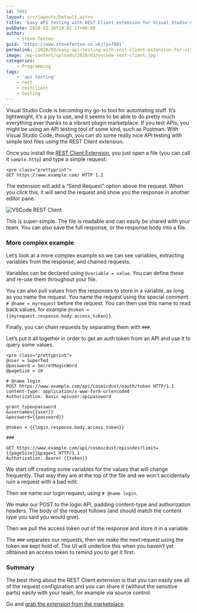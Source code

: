```yaml
---
id: 7881
layout: src/layouts/Default.astro
title: 'Easy API testing with REST Client extension for Visual Studio Code'
pubDate: 2020-03-16T19:02:17+00:00
author:
    - steve-fenton
guid: 'https://www.stevefenton.co.uk/?p=7881'
permalink: /2020/03/easy-api-testing-with-rest-client-extension-for-visual-studio-code/
image: /wp-content/uploads/2020/03/vscode-rest-client.jpg
categories:
    - Programming
tags:
    - 'api testing'
    - rest
    - restclient
    - testing
---
```


Visual Studio Code is becoming my go-to tool for automating stuff. It’s lightweight, it’s a joy to use, and it seems to be able to do pretty much everything ever thanks to a vibrant plugin marketplace. If you test APIs, you might be using an API testing tool of some kind, such as Postman. With Visual Studio Code, though, you can do some really nice API testing with simple text files using the REST Client extension.

Once you install the [REST Client Extension](https://marketplace.visualstudio.com/items?itemName=humao.rest-client), you just open a file (you can call it `sample.http`) and type a simple request:

```
<pre class="prettyprint">
GET https://www.example.com/ HTTP 1.1
```

The extension will add a “Send Request” option above the request. When you click this, it will send the request and show you the response in another editor pane.

![VSCode REST Client](https://www.stevefenton.co.uk/wp-content/uploads/2020/03/vscode-rest-client-1024x672.jpg)

This is super-simple. The file is readable and can easily be shared with your team. You can also save the full response, or the response body into a file.

### More complex example

Let’s look at a more complex example so we can see variables, extracting variables from the response, and chained requests.

Variables can be declared using `@variable = value`. You can define these and re-use them throughout your file.

You can also pull values from the responses to store in a variable, as long as you name the request. You name the request using the special comment `# @name = myrequest` before the request. You can then use this name to read back values, for example `@token = {{myrequest.response.body.access_token}}`.

Finally, you can chain requests by separating them with `###`.

Let’s put it all together in order to get an auth token from an API and use it to query some values.

```
<pre class="prettyprint">
@user = SuperTed
@password = SecretMagicWord
@pageSize = 10

# @name login
POST https://www.example.com/api/cosmicdust/oauth/token HTTP/1.1
content-type: application/x-www-form-urlencoded
Authorization: Basic apiuser:apipassword

grant_type=password
&username={{user}}
&password={{password}}

@token = {{login.response.body.access_token}}

###

GET https://www.example.com/api/cosmicdust/episodes?limit={{pageSize}}&page=1 HTTP/1.1
Authorization: Bearer {{token}}
```

We start off creating some variables for the values that will change frequently. That way they are at the top of the file and we won’t accidentally ruin a request with a bad edit.

Then we name our login request, using `# @name login`.

We make our POST to the login API, padding content-type and authorization headers. The body of the request follows (and should match the content type you said you would give).

Then we pull the access token out of the response and store it in a variable.

The `###` separates our requests, then we make the next request using the token we kept hold of. The UI will underline this when you haven’t yet obtained an access token to remind you to get it first.

### Summary

The best thing about the REST Client extension is that you can easily see all of the request configuration and you can share it (without the sensitive parts) easily with your team, for example via source control.

Go and [grab the extension from the marketplace](https://marketplace.visualstudio.com/items?itemName=humao.rest-client).